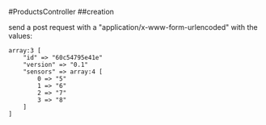 #ProductsController
##creation

send a post request with a "application/x-www-form-urlencoded" with the values:

    array:3 [
        "id" => "60c54795e41e"
        "version" => "0.1"
        "sensors" => array:4 [
            0 => "5"
            1 => "6"
            2 => "7"
            3 => "8"
        ]
    ]